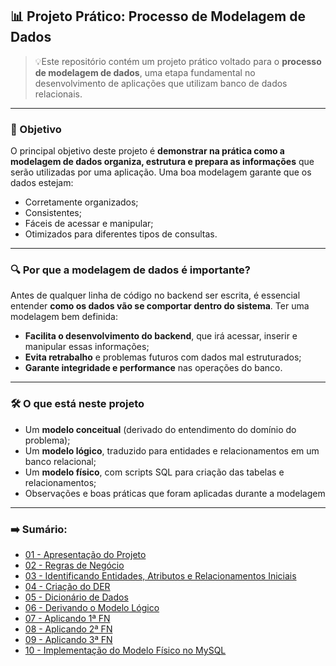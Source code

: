 ## 📊 Projeto Prático: Processo de Modelagem de Dados

> 💡Este repositório contém um projeto prático voltado para o **processo de modelagem de dados**, uma etapa fundamental no desenvolvimento de aplicações que utilizam banco de dados relacionais.

---

### 🧠 Objetivo

O principal objetivo deste projeto é **demonstrar na prática como a modelagem de dados organiza, estrutura e prepara as informações** que serão utilizadas por uma aplicação. Uma boa modelagem garante que os dados estejam:

- Corretamente organizados;
- Consistentes;
- Fáceis de acessar e manipular;
- Otimizados para diferentes tipos de consultas.

---

### 🔍 Por que a modelagem de dados é importante?

Antes de qualquer linha de código no backend ser escrita, é essencial entender **como os dados vão se comportar dentro do sistema**. Ter uma modelagem bem definida:

- **Facilita o desenvolvimento do backend**, que irá acessar, inserir e manipular essas informações;
- **Evita retrabalho** e problemas futuros com dados mal estruturados;
- **Garante integridade e performance** nas operações do banco.

---

### 🛠️ O que está neste projeto

- Um **modelo conceitual** (derivado do entendimento do domínio do problema);
- Um **modelo lógico**, traduzido para entidades e relacionamentos em um banco relacional;
- Um **modelo físico**, com scripts SQL para criação das tabelas e relacionamentos;
- Observações e boas práticas que foram aplicadas durante a modelagem

---

### ➡️ Sumário:

- [01 - Apresentação do Projeto](praticas-modelagem-de-dados/01-apresentacao-do-projeto.md)
- [02 - Regras de Negócio](praticas-modelagem-de-dados/02-regras-de-negocio.md)
- [03 - Identificando Entidades, Atributos e Relacionamentos Iniciais](praticas-modelagem-de-dados/03-identificando-entidades-atributos-relacionamentos.md)
- [04 - Criação do DER](praticas-modelagem-de-dados/04-criacao-der.md)
- [05 - Dicionário de Dados](praticas-modelagem-de-dados/05-dicionario-dados.md)
- [06 - Derivando o Modelo Lógico](praticas-modelagem-de-dados/06-modelo-logico.md)
- [07 - Aplicando 1ª FN](praticas-modelagem-de-dados/07-primeira-forma-normal.md)
- [08 - Aplicando 2ª FN](praticas-modelagem-de-dados/08-segunda-forma-normal.md)
- [09 - Aplicando 3ª FN](praticas-modelagem-de-dados/09-terceira-forma-normal.md)
- [10 - Implementação do Modelo Físico no MySQL](praticas-modelagem-de-dados/10-implementacao-modelo-fisico.md)

